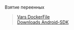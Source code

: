 Взятие переенных

>[Vars DockerFile](docs/VARIABLES.md)  
>[Downloads Android-SDK](docs/DOWNLOAD.md)